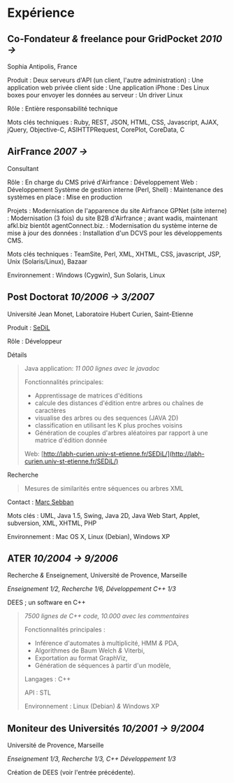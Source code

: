 # Expérience

## Co-Fondateur _&_ freelance pour GridPocket _2010 &rarr;_ 

Sophia Antipolis, France

Produit
: Deux serveurs d'API (un client, l'autre administration)
: Une application web privée client side
: Une application iPhone
: Des Linux boxes pour envoyer les données au serveur
: Un driver Linux

Rôle
: Entière responsabilité technique

Mots clés techniques
: Ruby, REST, JSON, HTML, CSS, Javascript, AJAX, jQuery, Objective-C, ASIHTTPRequest, CorePlot, CoreData, C

## AirFrance _2007 &rarr;_ 

Consultant

Rôle
: En charge du CMS privé d'Airfrance
: Développement Web
: Développement Système de gestion interne (Perl, Shell)
: Maintenance des systèmes en place
: Mise en production

Projets
: Modernisation de l'apparence du site Airfrance GPNet (site interne)
: Modernisation (3 fois) du site B2B d'Airfrance ; avant wadis, maintenant afkl.biz bientôt agentConnect.biz.
: Modernisation du système interne de mise à jour des données
: Installation d'un DCVS pour les développements CMS.

Mots clés techniques
: TeamSite, Perl, XML, XHTML, CSS, javascript, JSP, Unix (Solaris/Linux), Bazaar

Environnement
: Windows (Cygwin), Sun Solaris, Linux


## Post Doctorat _10/2006 &rarr; 3/2007_ 

Université Jean Monet, Laboratoire Hubert Curien, Saint-Etienne

Produit
: [SeDiL](http://labh-curien.univ-st-etienne.fr/SEDiL/)

Rôle
: Développeur

Détails

> Java application: _11 000 lignes avec le javadoc_
> 
> Fonctionnalités principales:
> 
> - Apprentissage de matrices d'éditions
> - calcule des distances d'édition entre arbres ou chaînes de caractères
> - visualise des arbres ou des sequences (JAVA 2D)
> - classification en utilisant les K plus proches voisins
> - Génération de couples d'arbres aléatoires par rapport à une matrice d'édition donnée
> 
> Web: [http://labh-curien.univ-st-etienne.fr/SEDiL/](http://labh-curien.univ-st-etienne.fr/SEDiL/)

Recherche

> Mesures de similarités entre séquences ou arbres XML

Contact
: [Marc Sebban](mailto://marc.sebban@univ-st-etienne.fr)

Mots clés
: UML, Java 1.5, Swing, Java 2D, Java Web Start, Applet, subversion, XML, XHTML, PHP

Environnement
: Mac OS X, Linux (Debian), Windows XP


## ATER _10/2004 &rarr; 9/2006_ 

Recherche _&_ Enseignement, Université de Provence, Marseille

_Enseignement 1/2, Recherche 1/6, Développement C++ 1/3_

DEES ; un software en C++

> _7500 lignes de C++ code,  10.000 avec les commentaires_
> 
> Fonctionnalités principales :
> 
> - Inférence d'automates à multiplicité, HMM _&_ PDA,
> - Algorithmes de Baum Welch _&_ Viterbi,
> - Exportation au format GraphViz,
> - Génération de séquences à partir d'un modèle,
> 
> Langages
> : C++
> 
> API
> : STL
> 
> Environnement
> : Linux (Debian) _&_ Windows XP

## Moniteur des Universités _10/2001 &rarr; 9/2004_ 

Université de Provence, Marseille 

_Enseignement 1/3, Recherche 1/3, C++ Développement 1/3_

Création de DEES (voir l'entrée précédente).
